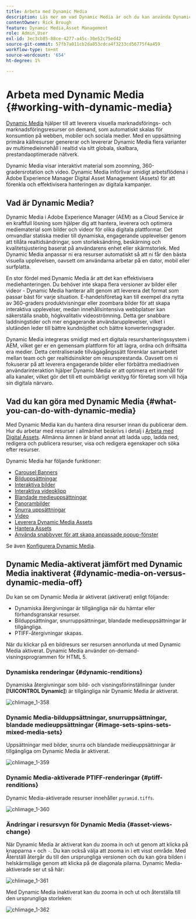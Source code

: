 ```yaml
---
title: Arbeta med Dynamic Media
description: Läs mer om vad Dynamic Media är och du kan använda Dynamic Media för att leverera material för webben, mobiler och sociala medier.
contentOwner: Rick Brough
feature: Dynamic Media,Asset Management
role: Admin,User
exl-id: 3ec3cb85-88ce-4277-a45c-30e52c75ed42
source-git-commit: 57fb7a011cb2da853cdca4f3233cd56775f4a459
workflow-type: tm+mt
source-wordcount: '654'
ht-degree: 1%

---
```


# Arbeta med Dynamic Media {#working-with-dynamic-media}

[Dynamic Media](https://business.adobe.com/products/experience-manager/assets/dynamic-media.html) hjälper till att leverera visuella marknadsförings- och marknadsföringsresurser on demand, som automatiskt skalas för konsumtion på webben, mobiler och sociala medier. Med en uppsättning primära källresurser genererar och levererar Dynamic Media flera varianter av multimedieinnehåll i realtid via sitt globala, skalbara, prestandaoptimerade nätverk.

Dynamic Media visar interaktivt material som zoomning, 360-gradersrotation och video. Dynamic Media införlivar smidigt arbetsflödena i Adobe Experience Manager Digital Asset Management (Assets) för att förenkla och effektivisera hanteringen av digitala kampanjer.

<!-- >[!NOTE]
>
>A Community article is available on [Working with Adobe Experience Manager and Dynamic Media](https://helpx.adobe.com/experience-manager/using/aem_dynamic_media.html). -->

## Vad är Dynamic Media?

Dynamic Media i Adobe Experience Manager (AEM) as a Cloud Service är en kraftfull lösning som hjälper dig att hantera, leverera och optimera mediematerial som bilder och videor för olika digitala plattformar. Det omvandlar statiska medier till dynamiska, engagerande upplevelser genom att tillåta realtidsändringar, som storleksändring, beskärning och kvalitetsjustering baserat på användarens enhet eller skärmstorlek. Med Dynamic Media anpassar ni era resurser automatiskt så att ni får den bästa visuella upplevelsen, oavsett om användarna arbetar på en dator, mobil eller surfplatta.

En stor fördel med Dynamic Media är att det kan effektivisera mediehanteringen. Du behöver inte skapa flera versioner av bilder eller videor - Dynamic Media hanterar allt genom att leverera det format som passar bäst för varje situation. E-handelsföretag kan till exempel dra nytta av 360-graders produktvisningar eller zoombara bilder för att skapa interaktiva upplevelser, medan innehållsintensiva webbplatser kan säkerställa snabb, högkvalitativ videoströmning. Detta ger snabbare laddningstider och mer engagerande användarupplevelser, vilket i slutänden leder till bättre kundnöjdhet och bättre konverteringsgrader.

Dynamic Media integreras smidigt med ert digitala resurshanteringssystem i AEM, vilket ger er en gemensam plattform för att lagra, ordna och driftsätta era medier. Detta centraliserade tillvägagångssätt förenklar samarbetet mellan team och ger realtidsinsikter om resursprestanda. Oavsett om ni fokuserar på att leverera engagerande bilder eller förbättra mediadriven användarinteraktion hjälper Dynamic Media er att optimera ert innehåll för alla kanaler, vilket gör det till ett oumbärligt verktyg för företag som vill höja sin digitala närvaro.

## Vad du kan göra med Dynamic Media {#what-you-can-do-with-dynamic-media}

Med Dynamic Media kan du hantera dina resurser innan du publicerar dem. Hur du arbetar med resurser i allmänhet beskrivs i detalj i [Arbeta med Digital Assets](/help/assets/manage-digital-assets.md). Allmänna ämnen är bland annat att ladda upp, ladda ned, redigera och publicera resurser, visa och redigera egenskaper och söka efter resurser.

Dynamic Media har följande funktioner:

* [Carousel Banners](carousel-banners.md)
* [Bilduppsättningar](image-sets.md)
* [Interaktiva bilder](interactive-images.md)
* [Interaktiva videoklipp](interactive-videos.md)
* [Blandade medieuppsättningar](mixed-media-sets.md)
* [Panorambilder](panoramic-images.md)
* [Snurra uppsättningar](spin-sets.md)
* [Video](video.md)
* [Leverera Dynamic Media Assets](delivering-dynamic-media-assets.md)
* [Hantera Assets](managing-assets.md)
* [Använda snabbvyer för att skapa anpassade popup-fönster](custom-pop-ups.md)

Se även [Konfigurera Dynamic Media](administering-dynamic-media.md).

<!-- 

OBSOLETE UNTIL INTEGRATING SCENE7 TOPIC GETS A MAJOR UPDATE
>[!NOTE]
>
>To understand the differences between using Dynamic Media and integrating Dynamic Media Classic with AEM, see [Dynamic Media Classic integration versus Dynamic Media](/help/sites-cloud/administering/integrating-scene7.md#aem-scene-integration-versus-dynamic-media).

-->

## Dynamic Media-aktiverat jämfört med Dynamic Media inaktiverat {#dynamic-media-on-versus-dynamic-media-off}

Du kan se om Dynamic Media är aktiverat (aktiverat) enligt följande:

* Dynamiska återgivningar är tillgängliga när du hämtar eller förhandsgranskar resurser.
* Bilduppsättningar, snurruppsättningar, blandade medieuppsättningar är tillgängliga.
* PTIFF-återgivningar skapas.

När du klickar på en bildresurs ser resursen annorlunda ut med Dynamic Media aktiverat. Dynamic Media använder on-demand-visningsprogrammen för HTML 5.

### Dynamiska renderingar {#dynamic-renditions}

Dynamiska återgivningar som bild- och visningsförinställningar (under **[!UICONTROL Dynamic]**) är tillgängliga när Dynamic Media är aktiverat.

![chlimage_1-358](assets/chlimage_1-358.png)

### Dynamic Media-bilduppsättningar, snurruppsättningar, blandade medieuppsättningar {#image-sets-spins-sets-mixed-media-sets}

Uppsättningar med bilder, snurra och blandade medieuppsättningar är tillgängliga om Dynamic Media är aktiverat.

![chlimage_1-359](assets/chlimage_1-359.png)

### Dynamic Media-aktiverade PTIFF-renderingar {#ptiff-renditions}

Dynamic Media-aktiverade resurser innehåller `pyramid.tiffs`.

![chlimage_1-360](assets/chlimage_1-360.png)

### Ändringar i resursvyn för Dynamic Media {#asset-views-change}

När Dynamic Media är aktiverat kan du zooma in och ut genom att klicka på knapparna `+` och `-`. Du kan också välja att zooma in i ett visst område. Med Återställ återgår du till den ursprungliga versionen och du kan göra bilden i helskärmsläge genom att klicka på de diagonala pilarna. Dynamic Media-aktiverade ser ut så här:

![chlimage_1-361](assets/chlimage_1-361.png)

Med Dynamic Media inaktiverat kan du zooma in och ut och återställa till den ursprungliga storleken:

![chlimage_1-362](assets/chlimage_1-362.png)
